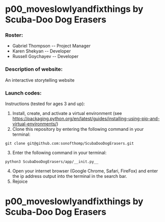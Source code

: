 # p00_moveslowlyandfixthings by Scuba-Doo Dog Erasers

### Roster:
 * Gabriel Thompson -- Project Manager
 * Karen Shekyan -- Developer
 * Russell Goychayev -- Developer

### Description of website:
An interactive storytelling website

### Launch codes:
Instructions (tested for ages 3 and up):
1) Install, create, and activate a virtual environment (see https://packaging.python.org/en/latest/guides/installing-using-pip-and-virtual-environments/)
2) Clone this repository by entering the following command in your terminal:
```
git clone git@github.com:sonofthomp/ScubaDooDogErasers.git
```

3) Enter the following command in your terminal:
```
python3 ScubaDooDogErasers/app/__init.py__
```

4) Open your internet browser (Google Chrome, Safari, FireFox) and enter the ip address output into the terminal in the search bar.
5) Rejoice

# p00_moveslowlyandfixthings by Scuba-Doo Dog Erasers
